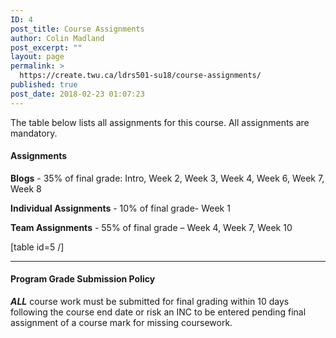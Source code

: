 ```yaml
---
ID: 4
post_title: Course Assignments
author: Colin Madland
post_excerpt: ""
layout: page
permalink: >
  https://create.twu.ca/ldrs501-su18/course-assignments/
published: true
post_date: 2018-02-23 01:07:23
---
```

The table below lists all assignments for this course. All assignments are mandatory.

<h4>Assignments</h4>

<strong>Blogs</strong> - 35% of final grade: Intro, Week 2, Week 3, Week 4, Week 6, Week 7, Week 8

<strong>Individual Assignments</strong> - 10% of final grade- Week 1

<strong>Team Assignments</strong> - 55% of final grade – Week 4, Week 7, Week 10

[table id=5 /]

<hr />

<h4>Program Grade Submission Policy</h4>

<em><strong>ALL</strong></em> course work must be submitted for final grading within 10 days following the course end date or risk an INC to be entered pending final assignment of a course mark for missing coursework.